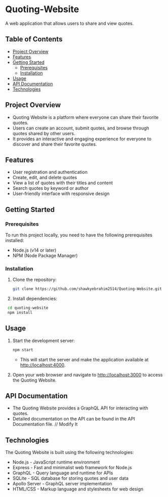# Quoting-Website

A web application that allows users to share and view quotes.

## Table of Contents

- [Project Overview](#project-overview)
- [Features](#features)
- [Getting Started](#getting-started)
  - [Prerequisites](#prerequisites)
  - [Installation](#installation)
- [Usage](#usage)
- [API Documentation](#api-documentation)
- [Technologies](#technologies)

## Project Overview

- Quoting Website is a platform where everyone can share their favorite quotes.
- Users can create an account, submit quotes, and browse through quotes shared by other users.
- It provides an interactive and engaging experience for everyone to discover and share their favorite quotes.

## Features

- User registration and authentication
- Create, edit, and delete quotes
- View a list of quotes with their titles and content
- Search quotes by keyword or author
- User-friendly interface with responsive design

## Getting Started

### Prerequisites

To run this project locally, you need to have the following prerequisites installed:

- Node.js (v14 or later)
- NPM (Node Package Manager)

### Installation

1. Clone the repository:

   ```bash
   git clone https://github.com/shawkyebrahim2514/Quoting-Website.git
   ```

2. Install dependencies:

  ```bash
   cd quoting-website
   npm install
  ```

## Usage

1. Start the development server:

   ```bash
   npm start
   ```

    - This will start the server and make the application available at <http://localhost:4000>.

2. Open your web browser and navigate to <http://localhost:3000> to access the Quoting Website.

## API Documentation

- The Quoting Website provides a GraphQL API for interacting with quotes.
- Detailed documentation on the API can be found in the API Documentation file. // Modify It

## Technologies

The Quoting Website is built using the following technologies:

- Node.js - JavaScript runtime environment
- Express - Fast and minimalist web framework for Node.js
- GraphQL - Query language and runtime for APIs
- SQLite - SQL database for storing quotes and user data
- Apollo Server - GraphQL server implementation
- HTML/CSS - Markup language and stylesheets for web design
